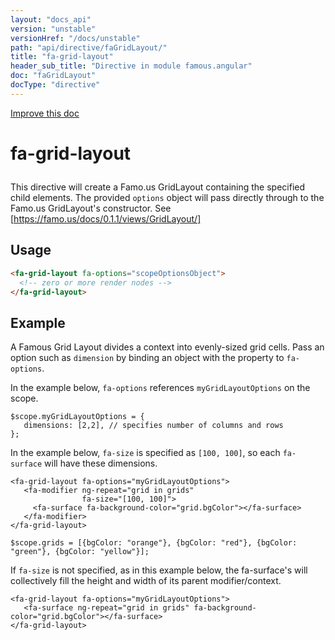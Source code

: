 ```yaml
---
layout: "docs_api"
version: "unstable"
versionHref: "/docs/unstable"
path: "api/directive/faGridLayout/"
title: "fa-grid-layout"
header_sub_title: "Directive in module famous.angular"
doc: "faGridLayout"
docType: "directive"
---
```


<div class="improve-docs">
  <a href='https://github.com/Famous/famous-angular/edit/master/src/scripts/directives/fa-grid-layout.js#L1'>
    Improve this doc
  </a>
</div>




<h1 class="api-title">

  fa-grid-layout



</h1>





This directive will create a Famo.us GridLayout containing the 
specified child elements. The provided `options` object
will pass directly through to the Famo.us GridLayout's
constructor.  See [https://famo.us/docs/0.1.1/views/GridLayout/]








  
<h2 id="usage">Usage</h2>
  
```html
<fa-grid-layout fa-options="scopeOptionsObject">
  <!-- zero or more render nodes -->
</fa-grid-layout>
```
  
  

  



<h2 id="example">Example</h2><p>A Famous Grid Layout divides a context into evenly-sized grid cells.  Pass an option such as <code>dimension</code> by binding an object with the property to <code>fa-options</code>.</p>
<p>In the example below, <code>fa-options</code> references <code>myGridLayoutOptions</code> on the scope. </p>
<pre><code class="lang-javascript">$scope.myGridLayoutOptions = {
   dimensions: [2,2], // specifies number of columns and rows
};</code></pre>
<p>In the example below, <code>fa-size</code> is specified as <code>[100, 100]</code>, so each <code>fa-surface</code> will have these dimensions.</p>
<pre><code class="lang-html">&lt;fa-grid-layout fa-options=&quot;myGridLayoutOptions&quot;&gt;
   &lt;fa-modifier ng-repeat=&quot;grid in grids&quot; 
                fa-size=&quot;[100, 100]&quot;&gt;
     &lt;fa-surface fa-background-color=&quot;grid.bgColor&quot;&gt;&lt;/fa-surface&gt;
   &lt;/fa-modifier&gt;
&lt;/fa-grid-layout&gt;</code></pre>
<pre><code class="lang-javascript">$scope.grids = [{bgColor: &quot;orange&quot;}, {bgColor: &quot;red&quot;}, {bgColor: &quot;green&quot;}, {bgColor: &quot;yellow&quot;}];</code></pre>
<p>If <code>fa-size</code> is not specified, as in this example below, the fa-surface&#39;s will collectively fill the height and width of its parent modifier/context.</p>
<pre><code class="lang-html">&lt;fa-grid-layout fa-options=&quot;myGridLayoutOptions&quot;&gt;
   &lt;fa-surface ng-repeat=&quot;grid in grids&quot; fa-background-color=&quot;grid.bgColor&quot;&gt;&lt;/fa-surface&gt;
&lt;/fa-grid-layout&gt;</code></pre>



